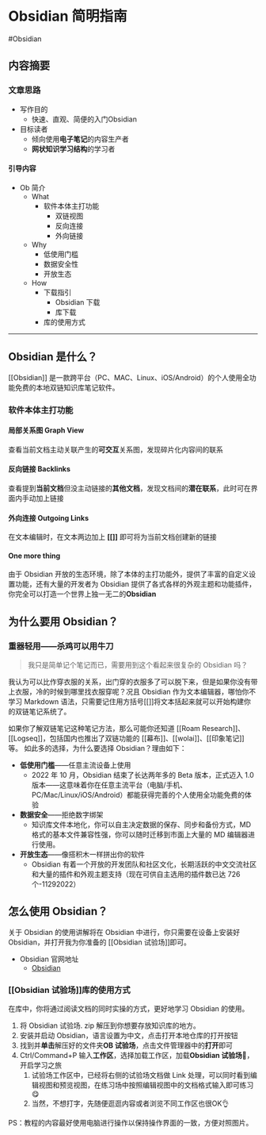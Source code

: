 # Obsidian 简明指南
#Obsidian 




## 内容摘要
### 文章思路
- 写作目的
	- 快速、直观、简便的入门Obsidian
- 目标读者
	- 倾向使用**电子笔记**的内容生产者
	- **网状知识学习结构**的学习者

#### 引导内容
- Ob 简介
	- What
		- 软件本体主打功能
			- 双链视图
			- 反向连接
			- 外向链接
	- Why
		- 低使用门槛
		- 数据安全性
		- 开放生态
	- How
		- 下载指引
			- Obsidian 下载
			- 库下载
		- 库的使用方式

---

## Obsidian 是什么？
[[Obsidian]] 是一款跨平台（PC、MAC、Linux、iOS/Android）的个人使用全功能免费的本地双链知识库笔记软件。

### 软件本体主打功能
#### 局部关系图 Graph View

查看当前文档主动关联产生的**可交互**关系图，发现碎片化内容间的联系
#### 反向链接 Backlinks

查看提到**当前文档**但没主动链接的**其他文档**，发现文档间的**潜在联系**，此时可在界面内手动加上链接
#### 外向连接 Outgoing Links

在文本编辑时，在文本两边加上 **[[]]** 即可将为当前文档创建新的链接

#### One more thing
由于 Obsidian 开放的生态环境，除了本体的主打功能外，提供了丰富的自定义设置功能，还有大量的开发者为 Obsidian 提供了各式各样的外观主题和功能插件，你完全可以打造一个世界上独一无二的**Obsidian**


## 为什么要用 Obsidian？
### 重器轻用——杀鸡可以用牛刀
>我只是简单记个笔记而已，需要用到这个看起来很复杂的 Obsidian 吗？

我认为可以比作穿衣服的关系，出门穿的衣服多了可以脱下来，但是如果你没有带上衣服，冷的时候到哪里找衣服穿呢？况且 Obsidian 作为文本编辑器，哪怕你不学习 Markdown 语法，只需要记住用方括号[[]]将文本括起来就可以开始构建你的双链笔记系统了。

如果你了解双链笔记这种笔记方法，那么可能你还知道 [[Roam Research]]、[[Logseq]]，包括国内也推出了双链功能的 [[幕布]]、[[wolai]]、[[印象笔记]]等。
如此多的选择，为什么要选择 Obsidian？理由如下：
- **低使用门槛**——任意主流设备上使用
	- 2022 年 10 月，Obsidian 结束了长达两年多的 Beta 版本，正式迈入 1.0 版本——这意味着你在任意主流平台（电脑/手机、PC/Mac/Linux/iOS/Android）都能获得完善的个人使用全功能免费的体验
- **数据安全**——拒绝数字绑架
	- 知识库文件本地化，你可以自主决定数据的保存、同步和备份方式，MD 格式的基本文件兼容性强，你可以随时迁移到市面上大量的 MD 编辑器进行使用。
- **开放生态**——像搭积木一样拼出你的软件
	- Obsidian 有着一个开放的开发团队和社区文化，长期活跃的中文交流社区和大量的插件和外观主题支持（现在可供自主选用的插件数已达 726 个-11292022）
## 怎么使用 Obsidian？
关于 Obsidian 的使用讲解将在 Obsidian 中进行，你只需要在设备上安装好 Obsidian，并打开我为你准备的 [[Obsidian 试验场]]即可。
- Obsidian 官网地址
	- [Obsidian](https://obsidian.md/)

### [[Obsidian 试验场]]库的使用方式
在库中，你将通过阅读文档的同时实操的方式，更好地学习 Obsidian 的使用。
1. 将 Obsidian 试验场. zip 解压到你想要存放知识库的地方。
2. 安装并启动 Obsidian，语言设置为中文，点击打开本地仓库的打开按钮
3. 找到并**单击**解压好的文件夹**OB 试验场**，点击文件管理器中的**打开**即可
4. Ctrl/Command+P 输入**工作区**，选择加载工作区，加载**Obsidian 试验场🧪**，开启学习之旅
	1. 试验场工作区中，已经将右侧的试验场文档做 Link 处理，可以同时看到编辑视图和预览视图，在练习场中按照编辑视图中的文档格式输入即可练习😋
	2. 当然，不想打字，先随便逛逛内容或者浏览不同工作区也很OK👌

PS：教程的内容最好使用电脑进行操作以保持操作界面的一致，方便对照图片。
